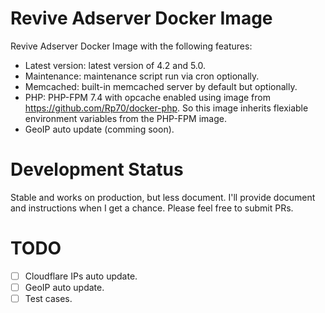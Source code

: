 # Revive Adserver Docker Image
Revive Adserver Docker Image with the following features:
* Latest version: latest version of 4.2 and 5.0.
* Maintenance: maintenance script run via cron optionally.
* Memcached: built-in memcached server by default but optionally.
* PHP: PHP-FPM 7.4 with opcache enabled using image from https://github.com/Rp70/docker-php. So this image inherits flexiable environment variables from the PHP-FPM image.
* GeoIP auto update (comming soon).

# Development Status
Stable and works on production, but less document. I'll provide document and instructions when I get a chance. Please feel free to submit PRs.

# TODO
- [ ] Cloudflare IPs auto update.
- [ ] GeoIP auto update.
- [ ] Test cases.
